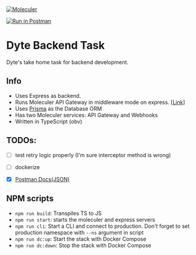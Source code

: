 [![Moleculer](https://badgen.net/badge/Powered%20by/Moleculer/0e83cd)](https://moleculer.services)

[![Run in Postman](https://run.pstmn.io/button.svg)](https://app.getpostman.com/run-collection/10485826-a44b3838-fe37-4b59-9245-d00f7a279c52?action=collection%2Ffork&collection-url=entityId%3D10485826-a44b3838-fe37-4b59-9245-d00f7a279c52%26entityType%3Dcollection%26workspaceId%3D58ecc89f-c186-4756-8d21-30d9578e47a6#?env%5Bdyte%5D=W3sia2V5IjoidG9rZW4iLCJ2YWx1ZSI6ImV5SmhiR2NpT2lKSVV6STFOaUlzSW5SNWNDSTZJa3BYVkNKOS5leUpwWkNJNklqSTJPR1V6TVdNMkxUQTROV0V0TkRVeU9TMWlOalkzTFRWbU9USTNaVEprT1RSaE55SXNJbWxoZENJNk1UWXlOalV4TnpZNE0zMC5wSU1IT3hldWRDQ0JobGtZX3QtUGZZel8yMXQwMGh2c250SXQ5N1IzclprIiwiZW5hYmxlZCI6dHJ1ZX0seyJrZXkiOiJhZG1pbi1rZXkiLCJ2YWx1ZSI6ImFkbWluIiwiZW5hYmxlZCI6dHJ1ZX1d)

# Dyte Backend Task
Dyte's take home task for backend development.
## Info
* Uses Express as backend. 
* Runs Moleculer API Gateway in middleware mode on express. [[Link](https://moleculer.services/docs/0.12/moleculer-web.html#ExpressJS-middleware-usage)]
* Uses [Prisma](https://www.prisma.io/) as the Database ORM
* Has two Moleculer services: API Gateway and Webhooks
* Written in TypeScript (obv)


## TODOs:
- [ ] test retry logic properly (I'm sure interceptor method is wrong)
- [ ] dockerize
- [x] [Postman Docs(JSON)](https://www.getpostman.com/collections/d6e6df0a246d12f7f4b5)


## NPM scripts
- `npm run build`: Transpiles TS to JS
- `npm run start`: starts the moleculer and express servers
- `npm run cli`: Start a CLI and connect to production. Don't forget to set production namespace with `--ns` argument in script
- `npm run dc:up`: Start the stack with Docker Compose
- `npm run dc:down`: Stop the stack with Docker Compose
